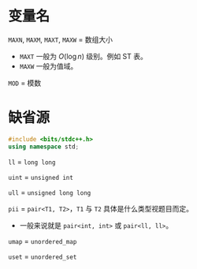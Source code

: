 # 变量名

`MAXN`, `MAXM`, `MAXT`, `MAXW` = 数组大小

- `MAXT` 一般为 $O(\log n)$ 级别。例如 ST 表。
- `MAXW` 一般为值域。

`MOD` = 模数

# 缺省源

```cpp
#include <bits/stdc++.h>
using namespace std;
```

`ll` = `long long`

`uint` = `unsigned int`

`ull` = `unsigned long long`

`pii` = `pair<T1, T2>`，`T1` 与 `T2` 具体是什么类型视题目而定。

- 一般来说就是 `pair<int, int>` 或 `pair<ll, ll>`。

`umap` = `unordered_map`

`uset` = `unordered_set`

